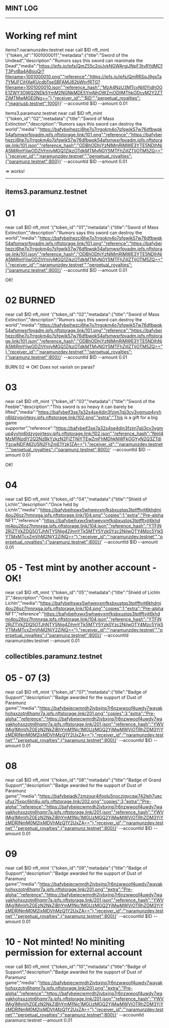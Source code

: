 ## MINT LOG ##

---------------------------------------------------------------------------------------------------------------------------------------------------------------------------------------

# Working ref mint

items?.naramunzdev.testnet
near call $ID nft_mint '{"token_id":"1001000011","metadata":{"title":"Sword of the Undead","description":"Rumors says this sword can reanimate the Dead","media":"https://ipfs.io/ipfs/QmZ55c2oiJvkNGWArgjJNpF3tvRYdMCfT3PytBa4ABouQr?filename=1001000010.png","reference":"https://ipfs.io/ipfs/QmRRSqJ9gsTa7YMJFCjHXaKUcdbTseSBFAMJ82bWtvfRTG?filename=1001000010.json","reference_hash":"MzA4NzU3MTcyNjI0YjdhOGE1ZWY3OWQ2NDk5YmM2NGNkMDE5YmNhOWZmODllMThkODcyM2Y2ZTZjMTMwMGE0Ng=="},"receiver_id":"'$ID'","perpetual_royalties":{"magnusb.testnet":1000}}' --accountId $ID --amount 0.01

items3.paramunz.testnet
near call $ID nft_mint '{"token_id":"02","metadata":{"title":"Sword of Mass Extinction","description":"Rumors says this sword can destroy the world","media":"https://bafybeihezci6he7o7rrgokm4o7sfgwik57w76dfbwqk54afsmwsrfpyadm.ipfs.nftstorage.link/101.png","reference":"https://bafybeihezci6he7o7rrgokm4o7sfgwik57w76dfbwqk54afsmwsrfpyadm.ipfs.nftstorage.link/101.json","reference_hash":"ODBhODhjYzNlMmRlMWE3YTE5NDlhNjA5MjRmYjIwODZhYmIyMGQ1ZjkzOTdkMTMyNGY5MTFhZjllZTljOTM5ZQ=="},"receiver_id":"'naramunzdev.testnet'","perpetual_royalties":{"paramunz.testnet":800}}' --accountId $ID --amount 0.01

=> works!

---------------------------------------------------------------------------------------------------------------------------------------------------------------------------------------

## items3.paramunz.testnet ##

# 01
near call $ID nft_mint '{"token_id":"01","metadata":{"title":"Sword of Mass Extinction","description":"Rumors says this sword can destroy the world","media":"https://bafybeihezci6he7o7rrgokm4o7sfgwik57w76dfbwqk54afsmwsrfpyadm.ipfs.nftstorage.link/101.png","reference":"https://bafybeihezci6he7o7rrgokm4o7sfgwik57w76dfbwqk54afsmwsrfpyadm.ipfs.nftstorage.link/101.json","reference_hash":"ODBhODhjYzNlMmRlMWE3YTE5NDlhNjA5MjRmYjIwODZhYmIyMGQ1ZjkzOTdkMTMyNGY5MTFhZjllZTljOTM5ZQ=="},"receiver_id":"'naramunzdev.testnet'","perpetual_royalties":{"paramunz.testnet":800}}' --accountId $ID --amount 0.01

OK!

# 02 BURNED
near call $ID nft_mint '{"token_id":"02","metadata":{"title":"Sword of Mass Extinction","description":"Rumors says this sword can destroy the world","media":"https://bafybeihezci6he7o7rrgokm4o7sfgwik57w76dfbwqk54afsmwsrfpyadm.ipfs.nftstorage.link/101.png","reference":"https://bafybeihezci6he7o7rrgokm4o7sfgwik57w76dfbwqk54afsmwsrfpyadm.ipfs.nftstorage.link/101.json","reference_hash":"ODBhODhjYzNlMmRlMWE3YTE5NDlhNjA5MjRmYjIwODZhYmIyMGQ1ZjkzOTdkMTMyNGY5MTFhZjllZTljOTM5ZQ=="},"receiver_id":"'naramunzdev.testnet'","perpetual_royalties":{"paramunz.testnet":800}}' --accountId $ID --amount 0.01

BURN 02 => OK! Does not vanish on paras?

# 03
near call $ID nft_mint '{"token_id":"03","metadata":{"title":"Sword of the Feeble","description":"This sword is so heavy it can barely be lifted","media":"https://bafybeif3se7a32s4se4din3fzjm7qjj3cv3vgmup4yyhn6ldzygvjrtesy.ipfs.nftstorage.link/102.png","extra":"This is a gift for a big game supporter","reference":"https://bafybeif3se7a32s4se4din3fzjm7qjj3cv3vgmup4yyhn6ldzygvjrtesy.ipfs.nftstorage.link/102.json","reference_hash":"NmI4MzM1NzdlY2Q2NzBkYzkzN2FjZTNiYTEwZmFhMDhkNWFkOGYyN2Q3ZTdiYzcwNDFiM2U5N2FhZmE1Yzk1ZA=="},"receiver_id":"'naramunzdev.testnet'","perpetual_royalties":{"paramunz.testnet":800}}' --accountId $ID --amount 0.01

OK!

# 04
near call $ID nft_mint '{"token_id":"04","metadata":{"title":"Shield of Lichln","description":"Once held by Lichln","media":"https://bafybeihxwx5whwevxmfksbxustqs3tptfftvjt6khdmi4pu26oz7hmnxga.ipfs.nftstorage.link/104.png","copies":1,"extra":"Pre-alpha NFT","reference":"https://bafybeihxwx5whwevxmfksbxustqs3tptfftvjt6khdmi4pu26oz7hmnxga.ipfs.nftstorage.link/104.json","reference_hash":"YTFjN2RjZTVkZDQ5OTJhNTY5Njg4ZjhmYTk5MTY5Yzk0Yzc2NjIwOTY4Mzc5Yjk5YTMxMTcxZmVhM2NjY2ZiNQ=="},"receiver_id":"'naramunzdev.testnet'","perpetual_royalties":{"paramunz.testnet":800}}' --accountId $ID --amount 0.01

# 05 - Test mint by another account -OK!
near call $ID nft_mint '{"token_id":"05","metadata":{"title":"Shield of Lichln 2","description":"Once held by Lichln","media":"https://bafybeihxwx5whwevxmfksbxustqs3tptfftvjt6khdmi4pu26oz7hmnxga.ipfs.nftstorage.link/104.png","copies":1,"extra":"Pre-alpha NFT","reference":"https://bafybeihxwx5whwevxmfksbxustqs3tptfftvjt6khdmi4pu26oz7hmnxga.ipfs.nftstorage.link/104.json","reference_hash":"YTFjN2RjZTVkZDQ5OTJhNTY5Njg4ZjhmYTk5MTY5Yzk0Yzc2NjIwOTY4Mzc5Yjk5YTMxMTcxZmVhM2NjY2ZiNQ=="},"receiver_id":"'naramunzdev.testnet'","perpetual_royalties":{"paramunz.testnet":800}}' --accountId naramunzdev.testnet --amount 0.01


## collectibles.paramunz.testnet ##

# 05 - 07 (3)
near call $ID nft_mint '{"token_id":"07","metadata":{"title":"Badge of Support","description":"Badge awarded for the support of Dust of Paramunz game","media":"https://bafybeiecwmrdh2jvbxjnp7r6nzwwoof4uwdy7wayakhohsxzotn6hqmr7a.ipfs.nftstorage.link/201.png","copies":3,"extra":"Pre-alpha","reference":"https://bafybeiecwmrdh2jvbxjnp7r6nzwwoof4uwdy7wayakhohsxzotn6hqmr7a.ipfs.nftstorage.link/201.json","reference_hash":"YWViMjg1MmVhZGEzN2NkZjBhYmM1Njc1MGUzMGQ2YjMwMWViOTRhZDM3YjYzMDRlNmM0M2IxMDVhMzQ1Y2UxZA=="},"receiver_id":"'naramunzdev.testnet'","perpetual_royalties":{"paramunz.testnet":800}}' --accountId $ID --amount 0.01

# 08
near call $ID nft_mint '{"token_id":"08","metadata":{"title":"Badge of Grand Support","description":"Badge awarded for the support of Dust of Paramunz game","media":"https://bafybeiadk7zmzour4ifpolu5noczjgycqw742leh7uecufuz75xpc6kh6u.ipfs.nftstorage.link/202.png","copies":3,"extra":"Pre-alpha","reference":"https://bafybeiecwmrdh2jvbxjnp7r6nzwwoof4uwdy7wayakhohsxzotn6hqmr7a.ipfs.nftstorage.link/201.json","reference_hash":"YWViMjg1MmVhZGEzN2NkZjBhYmM1Njc1MGUzMGQ2YjMwMWViOTRhZDM3YjYzMDRlNmM0M2IxMDVhMzQ1Y2UxZA=="},"receiver_id":"'naramunzdev.testnet'","perpetual_royalties":{"paramunz.testnet":800}}' --accountId $ID --amount 0.01

# 09
near call $ID nft_mint '{"token_id":"09","metadata":{"title":"Badge of Support","description":"Badge awarded for the support of Dust of Paramunz game","media":"https://bafybeiecwmrdh2jvbxjnp7r6nzwwoof4uwdy7wayakhohsxzotn6hqmr7a.ipfs.nftstorage.link/201.png","extra":"Pre-alpha","reference":"https://bafybeiecwmrdh2jvbxjnp7r6nzwwoof4uwdy7wayakhohsxzotn6hqmr7a.ipfs.nftstorage.link/201.json","reference_hash":"YWViMjg1MmVhZGEzN2NkZjBhYmM1Njc1MGUzMGQ2YjMwMWViOTRhZDM3YjYzMDRlNmM0M2IxMDVhMzQ1Y2UxZA=="},"receiver_id":"'naramunzdev.testnet'","perpetual_royalties":{"paramunz.testnet":800}}' --accountId $ID --amount 0.01

# 10 - Not minted! No miniting permission for external account
near call $ID nft_mint '{"token_id":"10","metadata":{"title":"Badge of Support","description":"Badge awarded for the support of Dust of Paramunz game","media":"https://bafybeiecwmrdh2jvbxjnp7r6nzwwoof4uwdy7wayakhohsxzotn6hqmr7a.ipfs.nftstorage.link/201.png","extra":"Pre-alpha","reference":"https://bafybeiecwmrdh2jvbxjnp7r6nzwwoof4uwdy7wayakhohsxzotn6hqmr7a.ipfs.nftstorage.link/201.json","reference_hash":"YWViMjg1MmVhZGEzN2NkZjBhYmM1Njc1MGUzMGQ2YjMwMWViOTRhZDM3YjYzMDRlNmM0M2IxMDVhMzQ1Y2UxZA=="},"receiver_id":"'naramunzdev.testnet'","perpetual_royalties":{"paramunz.testnet":800}}' --accountId paramunz.testnet --amount 0.01
